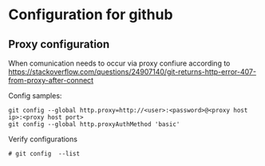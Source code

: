 # Configuration for github

## Proxy configuration

When comunication needs to occur via proxy confiure according to https://stackoverflow.com/questions/24907140/git-returns-http-error-407-from-proxy-after-connect

Config samples:
```
git config --global http.proxy=http://<user>:<password>@<proxy host ip>:<proxy host port>
git config --global http.proxyAuthMethod 'basic'
```

Verify configurations
```
# git config  --list
```
